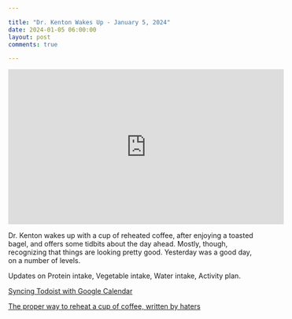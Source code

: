```yaml
---

title: "Dr. Kenton Wakes Up - January 5, 2024"
date: 2024-01-05 06:00:00
layout: post
comments: true

---
```



<iframe width="560" height="315" src="https://www.youtube.com/embed/VJK6TuUEPRo?si=VBaVRgVjoe2dt8cX" title="YouTube video player" frameborder="0" allow="accelerometer; autoplay; clipboard-write; encrypted-media; gyroscope; picture-in-picture; web-share" allowfullscreen></iframe>


Dr. Kenton wakes up with a cup of reheated coffee, after enjoying a toasted bagel, and offers some tidbits about the day ahead. Mostly, though, recognizing that things are looking pretty good. Yesterday was a good day, on a number of levels. 

Updates on Protein intake, Vegetable intake, Water intake, Activity plan.

[Syncing Todoist with Google Calendar](https://todoist.com/help/articles/use-google-calendar-with-todoist-QcGnb1uZ)


[The proper way to reheat a cup of coffee, written by haters](https://www.tastingtable.com/691338/reheat-coffee-microwave-leftover-lacolombe-caribou/)